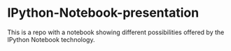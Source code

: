 # IPython-Notebook-presentation

This is a repo with a notebook showing different possibilities offered by the IPython Notebook technology.
